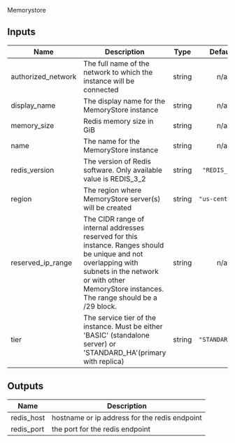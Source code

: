 Memorystore
<!-- BEGINNING OF PRE-COMMIT-TERRAFORM DOCS HOOK -->
## Inputs

| Name | Description | Type | Default | Required |
|------|-------------|:----:|:-----:|:-----:|
| authorized\_network | The full name of the network to which the instance will be connected | string | n/a | yes |
| display\_name | The display name for the MemoryStore instance | string | n/a | yes |
| memory\_size | Redis memory size in GiB | string | n/a | yes |
| name | The name for the MemoryStore instance | string | n/a | yes |
| redis\_version | The version of Redis software. Only available value is REDIS_3_2 | string | `"REDIS_3_2"` | no |
| region | The region where MemoryStore server(s) will be created | string | `"us-central1"` | no |
| reserved\_ip\_range | The CIDR range of internal addresses reserved for this instance. Ranges should be unique and not overlapping with subnets in the network or with other MemoryStore instances. The range should be a /29 block. | string | n/a | yes |
| tier | The service tier of the instance. Must be either 'BASIC' (standalone server) or 'STANDARD_HA'(primary with replica) | string | `"STANDARD_HA"` | no |

## Outputs

| Name | Description |
|------|-------------|
| redis\_host | hostname or ip address for the redis endpoint |
| redis\_port | the port for the redis endpoint |

<!-- END OF PRE-COMMIT-TERRAFORM DOCS HOOK -->
